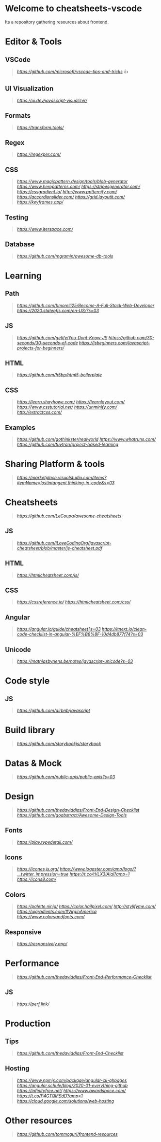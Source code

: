 # Welcome to cheatsheets-vscode

Its a repository gathering resources about frontend.

# Editor & Tools
## VSCode
> _https://github.com/microsoft/vscode-tips-and-tricks_ 👍
## UI Visualization
> _https://ui.dev/javascript-visualizer/_
## Formats
> _https://transform.tools/_
## Regex
> _https://regexper.com/_
## CSS
> _https://www.magicpattern.design/tools/blob-generator_
> _https://www.heropatterns.com/_
> _https://stripesgenerator.com/_
> _https://cssgradient.io/_
> _http://www.patternify.com/_
> _https://accordionslider.com/_
> _https://grid.layoutit.com/_
> _https://keyframes.app/_
## Testing
> _https://www.iterspace.com/_
## Database
> _https://github.com/mgramin/awesome-db-tools_


# Learning
## Path
> _https://github.com/bmorelli25/Become-A-Full-Stack-Web-Developer_
> _https://2020.stateofjs.com/en-US/?s=03_
## JS
> _https://github.com/getify/You-Dont-Know-JS_
> _https://github.com/30-seconds/30-seconds-of-code_
> _https://jsbeginners.com/javascript-projects-for-beginners/_
## HTML
> _https://github.com/h5bp/html5-boilerplate_
## CSS
> _https://learn.shayhowe.com/_
> _https://learnlayout.com/_
> _https://www.csstutorial.net/_
> _https://unminify.com/_
> _http://extractcss.com/_
## Examples
> _https://github.com/gothinkster/realworld_
> _https://www.whatruns.com/_
> _https://github.com/tuvtran/project-based-learning_


# Sharing Platform & tools
> _https://marketplace.visualstudio.com/items?itemName=lostintangent.thinking-in-code&s=03_


# Cheatsheets
> _https://github.com/LeCoupa/awesome-cheatsheets_
## JS
> _https://github.com/iLoveCodingOrg/javascript-cheatsheet/blob/master/js-cheatsheet.pdf_
## HTML
> _https://htmlcheatsheet.com/js/_
## CSS
> _https://cssreference.io/_
> _https://htmlcheatsheet.com/css/_
## Angular
> _https://angular.io/guide/cheatsheet?s=03_
> _https://itnext.io/clean-code-checklist-in-angular-%EF%B8%8F-10d4db877f74?s=03_
## Unicode
> _https://mathiasbynens.be/notes/javascript-unicode?s=03_


# Code style
## JS
> _https://github.com/airbnb/javascript_


# Build library
> _https://github.com/storybookjs/storybook_


# Datas & Mock
> _https://github.com/public-apis/public-apis?s=03_


# Design
> _https://github.com/thedaviddias/Front-End-Design-Checklist_
> _https://github.com/goabstract/Awesome-Design-Tools_
## Fonts
> _https://play.typedetail.com/_
## Icons
> _https://icones.js.org/_
> _https://www.logaster.com/amp/logo/?__twitter_impression=true_
> _https://t.co/tVLX3iAiqi?amp=1_
> _https://icons8.com/_
## Colors
> _https://palette.ninja/_
> _https://color.hailpixel.com/_
> _http://stylifyme.com/_
> _https://uigradients.com/#VirginAmerica_
> _https://www.colorsandfonts.com/_
## Responsive
> _https://responsively.app/_


# Performance
> _https://github.com/thedaviddias/Front-End-Performance-Checklist_
## JS
> _https://perf.link/_


# Production
## Tips
> _https://github.com/thedaviddias/Front-End-Checklist_
## Hosting
> _https://www.npmjs.com/package/angular-cli-ghpages_
> _https://angular.schule/blog/2020-01-everything-github_
> _https://infinityfree.net/_
> _https://www.awardspace.com/_
> _https://t.co/P4GTQIFSdD?amp=1_
> _https://cloud.google.com/solutions/web-hosting_

# Other resources
> _https://github.com/tommcgurl/frontend-resources_
